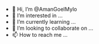 - 👋 Hi, I’m @AmanGoelMylo
- 👀 I’m interested in ...
- 🌱 I’m currently learning ...
- 💞️ I’m looking to collaborate on ...
- 📫 How to reach me ...

<!---
AmanGoelMylo/AmanGoelMylo is a ✨ special ✨ repository because its `README.md` (this file) appears on your GitHub profile.
You can click the Preview link to take a look at your changes.
--->

